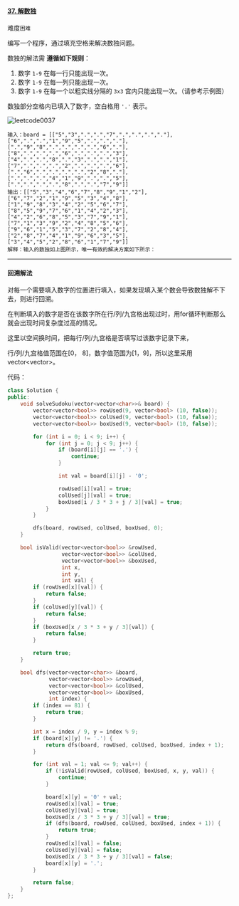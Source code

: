 #### [37. 解数独](https://leetcode.cn/problems/sudoku-solver/)

难度`困难`

编写一个程序，通过填充空格来解决数独问题。

数独的解法需 **遵循如下规则**：

1. 数字 `1-9` 在每一行只能出现一次。
2. 数字 `1-9` 在每一列只能出现一次。
3. 数字 `1-9` 在每一个以粗实线分隔的 `3x3` 宫内只能出现一次。（请参考示例图）

数独部分空格内已填入了数字，空白格用 `'.'` 表示。

![leetcode0037](https://github.com/zeravin/leetcode/blob/main/pic/0037.png)

```
输入：board = [["5","3",".",".","7",".",".",".","."],["6",".",".","1","9","5",".",".","."],
[".","9","8",".",".",".",".","6","."],
["8",".",".",".","6",".",".",".","3"],
["4",".",".","8",".","3",".",".","1"],
["7",".",".",".","2",".",".",".","6"],
[".","6",".",".",".",".","2","8","."],
[".",".",".","4","1","9",".",".","5"],
[".",".",".",".","8",".",".","7","9"]]
输出：[["5","3","4","6","7","8","9","1","2"],
["6","7","2","1","9","5","3","4","8"],
["1","9","8","3","4","2","5","6","7"],
["8","5","9","7","6","1","4","2","3"],
["4","2","6","8","5","3","7","9","1"],
["7","1","3","9","2","4","8","5","6"],
["9","6","1","5","3","7","2","8","4"],
["2","8","7","4","1","9","6","3","5"],
["3","4","5","2","8","6","1","7","9"]]
解释：输入的数独如上图所示，唯一有效的解决方案如下所示：
```

---

#### 回溯解法

对每一个需要填入数字的位置进行填入，如果发现填入某个数会导致数独解不下去，则进行回溯。

在判断填入的数字是否在该数字所在行/列/九宫格出现过时，用for循环判断那么就会出现时间复杂度过高的情况。

这里以空间换时间，把每行/列/九宫格是否填写过该数字记录下来，

行/列/九宫格值范围在[0， 8]，数字值范围为[1，9]，所以这里采用vector<vector<bool>>。

代码：

```c++
class Solution {
public:
    void solveSudoku(vector<vector<char>>& board) {
        vector<vector<bool>> rowUsed(9, vector<bool> (10, false));
        vector<vector<bool>> colUsed(9, vector<bool> (10, false));
        vector<vector<bool>> boxUsed(9, vector<bool> (10, false));

        for (int i = 0; i < 9; i++) {
            for (int j = 0; j < 9; j++) {
                if (board[i][j] == '.') {
                    continue;
                }

                int val = board[i][j] - '0';

                rowUsed[i][val] = true;
                colUsed[j][val] = true;
                boxUsed[i / 3 * 3 + j / 3][val] = true;
            }
        }

        dfs(board, rowUsed, colUsed, boxUsed, 0);
    }

    bool isValid(vector<vector<bool>> &rowUsed,
                 vector<vector<bool>> &colUsed,
                 vector<vector<bool>> &boxUsed,
                 int x,
                 int y,
                 int val) {
        if (rowUsed[x][val]) {
            return false;
        }
        if (colUsed[y][val]) {
            return false;
        }
        if (boxUsed[x / 3 * 3 + y / 3][val]) {
            return false;
        }

        return true;
    }

    bool dfs(vector<vector<char>> &board,
             vector<vector<bool>> &rowUsed,
             vector<vector<bool>> &colUsed,
             vector<vector<bool>> &boxUsed,
             int index) {
        if (index == 81) {
            return true;
        }

        int x = index / 9, y = index % 9;
        if (board[x][y] != '.') {
            return dfs(board, rowUsed, colUsed, boxUsed, index + 1);
        }

        for (int val = 1; val <= 9; val++) {
            if (!isValid(rowUsed, colUsed, boxUsed, x, y, val)) {
                continue;
            }

            board[x][y] = '0' + val;
            rowUsed[x][val] = true;
            colUsed[y][val] = true;
            boxUsed[x / 3 * 3 + y / 3][val] = true;
            if (dfs(board, rowUsed, colUsed, boxUsed, index + 1)) {
                return true;
            }
            rowUsed[x][val] = false;
            colUsed[y][val] = false;
            boxUsed[x / 3 * 3 + y / 3][val] = false;
            board[x][y] = '.';
        }

        return false;
    }
};
```

